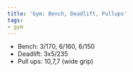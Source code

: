 ```yaml
---
title: 'Gym: Bench, Deadlift, Pullups'
tags:
- gym
---
```


- Bench: 3/170, 6/160, 6/150
- Deadlift: 3x5/235
- Pull ups: 10,7,7 (wide grip)
